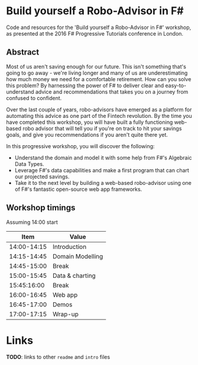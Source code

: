 Build yourself a Robo-Advisor in F#
===

Code and resources for the 'Build yourself a Robo-Advisor in F#' workshop, as presented at the 2016 F# Progressive Tutorials conference in London.

## Abstract

Most of us aren't saving enough for our future. This isn't something that's going to go away - we're living longer and many of us are underestimating how much money we need for a comfortable retirement. How can you solve this problem? By harnessing the power of F# to deliver clear and easy-to-understand advice and recommendations that takes you on a journey from confused to confident.

Over the last couple of years, robo-advisors have emerged as a platform for automating this advice as one part of the Fintech revolution. By the time you have completed this workshop, you will have built a fully functioning web-based robo advisor that will tell you if you're on track to hit your savings goals, and give you recommendations if you aren't quite there yet.

In this progressive workshop, you will discover the following:

- Understand the domain and model it with some help from F#'s Algebraic Data Types.
- Leverage F#'s data capabilities and make a first program that can chart our projected savings.
- Take it to the next level by building a web-based robo-advisor using one of F#'s fantastic open-source web app frameworks.

## Workshop timings

Assuming 14:00 start

Item        | Value
----------- | ---
14:00-14:15 | Introduction
14:15-14:45 | Domain Modelling
14:45-15:00 | Break
15:00-15:45 | Data & charting
15:45:16:00 | Break
16:00-16:45 | Web app
16:45-17:00 | Demos
17:00-17:15 | Wrap-up

# Links

**TODO**: links to other `readme` and `intro` files

